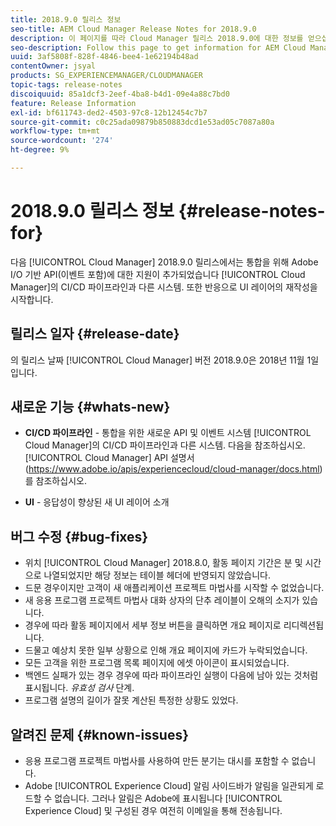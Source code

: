 ```yaml
---
title: 2018.9.0 릴리스 정보
seo-title: AEM Cloud Manager Release Notes for 2018.9.0
description: 이 페이지를 따라 Cloud Manager 릴리스 2018.9.0에 대한 정보를 얻으십시오.
seo-description: Follow this page to get information for AEM Cloud Manager Release 2018.9.0.
uuid: 3af5808f-828f-4846-bee4-1e62194b48ad
contentOwner: jsyal
products: SG_EXPERIENCEMANAGER/CLOUDMANAGER
topic-tags: release-notes
discoiquuid: 85a1dcf3-2eef-4ba8-b4d1-09e4a88c7bd0
feature: Release Information
exl-id: bf611743-ded2-4503-97c8-12b12454c7b7
source-git-commit: c0c25ada09879b850883dcd1e53ad05c7087a80a
workflow-type: tm+mt
source-wordcount: '274'
ht-degree: 9%

---
```


# 2018.9.0 릴리스 정보 {#release-notes-for}

다음 [!UICONTROL Cloud Manager] 2018.9.0 릴리스에서는 통합을 위해 Adobe I/O 기반 API(이벤트 포함)에 대한 지원이 추가되었습니다 [!UICONTROL Cloud Manager]의 CI/CD 파이프라인과 다른 시스템. 또한 반응으로 UI 레이어의 재작성을 시작합니다.

## 릴리스 일자 {#release-date}

의 릴리스 날짜 [!UICONTROL Cloud Manager] 버전 2018.9.0은 2018년 11월 1일입니다.

## 새로운 기능 {#whats-new}

* **CI/CD 파이프라인** - 통합을 위한 새로운 API 및 이벤트 시스템 [!UICONTROL Cloud Manager]의 CI/CD 파이프라인과 다른 시스템. 다음을 참조하십시오. [!UICONTROL Cloud Manager] API 설명서(https://www.adobe.io/apis/experiencecloud/cloud-manager/docs.html) 를 참조하십시오.

* **UI** - 응답성이 향상된 새 UI 레이어 소개

## 버그 수정 {#bug-fixes}

* 위치 [!UICONTROL Cloud Manager] 2018.8.0, 활동 페이지 기간은 분 및 시간으로 나열되었지만 해당 정보는 테이블 헤더에 반영되지 않았습니다.
* 드문 경우이지만 고객이 새 애플리케이션 프로젝트 마법사를 시작할 수 없었습니다.
* 새 응용 프로그램 프로젝트 마법사 대화 상자의 단추 레이블이 오해의 소지가 있습니다.
* 경우에 따라 활동 페이지에서 세부 정보 버튼을 클릭하면 개요 페이지로 리디렉션됩니다.
* 드물고 예상치 못한 일부 상황으로 인해 개요 페이지에 카드가 누락되었습니다.
* 모든 고객을 위한 프로그램 목록 페이지에 에셋 아이콘이 표시되었습니다.
* 백엔드 실패가 있는 경우 경우에 따라 파이프라인 실행이 다음에 남아 있는 것처럼 표시됩니다. *유효성 검사* 단계.
* 프로그램 설명의 길이가 잘못 계산된 특정한 상황도 있었다.

## 알려진 문제 {#known-issues}

* 응용 프로그램 프로젝트 마법사를 사용하여 만든 분기는 대시를 포함할 수 없습니다.
* Adobe [!UICONTROL Experience Cloud] 알림 사이드바가 알림을 일관되게 로드할 수 없습니다. 그러나 알림은 Adobe에 표시됩니다 [!UICONTROL Experience Cloud] 및 구성된 경우 여전히 이메일을 통해 전송됩니다.
